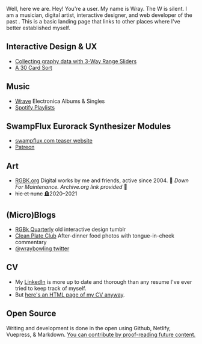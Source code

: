 Well, here we are. Hey! You're a user. My name is Wray. The W is silent. I am a musician, digital artist, interactive designer, and web developer of the past <since time="1 Aug 2000 2:30:00 GMT-0400 (EDT)"/>. This is a basic landing page that links to other places where I've better established myself.

## Interactive Design & UX

- [Collecting graphy data with 3-Way Range Sliders](/essays/triangular-range-input/)
- [A 30 Card Sort](/essays/30-card-sort/)

## Music

- [Wrave](https://wrave.net) Electronica Albums & Singles
- [Spotify Playlists](https://open.spotify.com/user/12179035886/playlists)

## SwampFlux Eurorack Synthesizer Modules

- [swampflux.com teaser website](https://swampflux.com/)
- [Patreon](https://www.patreon.com/swampflux)

## Art

- [RGBK.org](https://web.archive.org/web/20210615064035/http://rgbk.org/) Digital works by me and friends, active since 2004. 🚧 _Down For Maintenance. Archive.org link provided_ 🚧
- ~~hic et nunc~~ 🪦2020–2021

## (Micro)Blogs

- [RGBk Quarterly](http://rgbk-quarterly.tumblr.com/) old interactive design tumblr
- [Clean Plate Club](https://cleanplateclub.tumblr.com/) After-dinner food photos with tongue-in-cheek commentary
- [@wraybowling twitter](https://twitter.com/wraybowling)

## CV

- My [LinkedIn](https://www.linkedin.com/in/wraybowling/) is more up to date and thorough than any resume I've ever tried to keep track of myself.
- But [here's an HTML page of my CV anyway](/cv.md).

## Open Source

Writing and development is done in the open using Github, Netlify, Vuepress, & Markdown. [You can contribute by proof-reading future content.](https://github.com/wraybowling/wraybowling.com/pulls)
